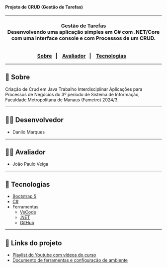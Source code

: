 <h4> Projeto de CRUD (Gestão de Tarefas) </h4>

<hr>

<h3 align="center">
    Gestão de Tarefas 
    <br>
    Desenvolvendo uma aplicação simples em C# com .NET/Core com uma interface console e com Processos de um CRUD.
    <br><br>
    <p align="center">
      <a href="#-sobre">Sobre</a>&nbsp;&nbsp;&nbsp;|&nbsp;&nbsp;&nbsp;
      <a href="#-Avaliador">Avaliador</a>&nbsp;&nbsp;&nbsp;|&nbsp;&nbsp;&nbsp;
      <a href="#-tecnologias">Tecnologias</a>&nbsp;&nbsp;&nbsp;
</h3>

<hr>

## 🔖 Sobre

Criação de Crud em Java Trabalho Interdisciplinar Aplicações para Processos de Negócios do 3º período de Sistema de Informação, Faculdade Metropolitana de Manaus (Fametro) 2024/3.

---

## 👨‍💻 Desenvolvedor

* Danilo Marques

---

## 👩‍🏫 Avaliador

* João Paulo Veiga

---

## 🚀 Tecnologias
 - [Bootstrap 5](https://getbootstrap.com/)
 - [C#](https://learn.microsoft.com/pt-br/dotnet/csharp/)
- Ferramentas
  - [VsCode](https://code.visualstudio.com/)
  - [.NET](https://dotnet.microsoft.com/pt-br/)
  - [GitHub](https://github.com/)

---

## 🔗 Links do projeto

- [Playlist do Youtube com vídeos do curso](https://www.youtube.com/watch?v=YcO-Q6yozmU&list=PLiXotHlANc8ptwP6wajo73OZo9Nh5i597)
- [Documento de ferramentas e configuração de ambiente](docs/Ferramentas%20e%20configura%C3%A7%C3%A3o%20do%20ambiente.pdf)


